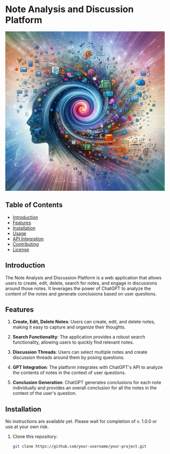 # Note Analysis and Discussion Platform

![Project Logo](https://github.com/Isak-Landin/BlogWithGPT/blob/main/logo.png)

## Table of Contents

- [Introduction](#introduction)
- [Features](#features)
- [Installation](#installation)
- [Usage](#usage)
- [API Integration](#api-integration)
- [Contributing](#contributing)
- [License](#license)

## Introduction

The Note Analysis and Discussion Platform is a web application that allows users to create, edit, delete, search for notes, and engage in discussions around those notes. It leverages the power of ChatGPT to analyze the content of the notes and generate conclusions based on user questions.

## Features

1. **Create, Edit, Delete Notes**: Users can create, edit, and delete notes, making it easy to capture and organize their thoughts.

2. **Search Functionality**: The application provides a robust search functionality, allowing users to quickly find relevant notes.

3. **Discussion Threads**: Users can select multiple notes and create discussion threads around them by posing questions.

4. **GPT Integration**: The platform integrates with ChatGPT's API to analyze the contents of notes in the context of user questions.

5. **Conclusion Generation**: ChatGPT generates conclusions for each note individually and provides an overall conclusion for all the notes in the context of the user's question.

## Installation

No instructions are available yet. Please wait for completion of v. 1.0.0 or use at your own risk.

1. Clone this repository:
   ```bash
   git clone https://github.com/your-username/your-project.git